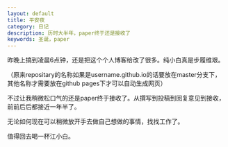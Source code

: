 ```yaml
---
layout: default
title: 平安夜
category: 日记
description: 历时大半年，paper终于还是接收了
keywords: 圣诞，paper
---
```


昨晚上搞到凌晨6点钟，还是把这个个人博客给改了很多。纯小白真是步履维艰。

（原来repositary的名称如果是username.github.io的话要放在master分支下，其他名称才需要放在github pages下才可以自动生成网页）

不过让我稍微松口气的还是paper终于接收了。从撰写到投稿到回复意见到接收，前前后后都接近一年半了。

无论如何现在可以稍微放开手去做自己想做的事情，找找工作了。

值得回去喝一杯江小白。
